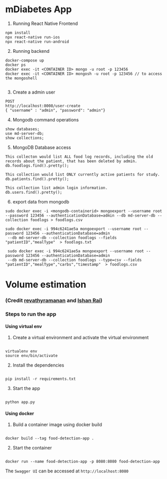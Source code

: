 # mDiabetes App

1. Running React Native Frontend

```
npm install
npx react-native run-ios
npx react-native run-android
```

2. Running backend

```
docker-compose up
docker ps
docker exec -it <CONTAINER ID> mongo -u root -p 123456
docker exec -it <CONTAINER ID> mongosh -u root -p 123456 // to access the mongoshell


```

3. Create a admin user

```
POST
http://localhost:8008/user-create
{ "username" : "admin", "password": "admin"}
```

4. Mongodb command operations

```
show databases;
use md-server-db;
show collections;
```

5. MongoDB Database access

```
This collecton would list ALL food log records, including the old records about the patient, that has been deleted by admin.
db.foodlogs.find().pretty();
```

```
This collection would list ONLY currently active patients for study.
db.patients.find().pretty();
```

```
This collection list admin login information.
db.users.find().pretty();

```

6. export data from mongodb

```
sudo docker exec -i <mongodb-containerid> mongoexport --username root --password 123456 --authenticationDatabase=admin --db md-server-db --collection foodlogs > foodlogs.csv

```

```
sudo docker exec -i 994c6241ae5a mongoexport --username root --password 123456 --authenticationDatabase=admin
 --db md-server-db --collection foodlogs --fields "patientID","mealType"  > foodlogs.txt
```

```
 sudo docker exec -i 994c6241ae5a mongoexport --username root --password 123456 --authenticationDatabase=admin
 --db md-server-db --collection foodlogs --type=csv --fields "patientID","mealType","carbs","timestamp"  > foodlogs.csv
```

# Volume estimation

### (Credit [revathyramanan](https://github.com/revathyramanan) and [Ishan Rai](https://github.com/ishanrai05))

### Steps to run the app

#### Using virtual env

1. Create a virtual environment and activate the virtual environment

```

virtualenv env
source env/bin/activate

```

2. Install the dependencies

```

pip install -r requirements.txt

```

3. Start the app

```

python app.py

```

#### Using docker

1. Build a container image using docker build

```

docker build --tag food-detection-app .

```

2. Start the container

```

docker run --name food-detection-app -p 8080:8080 food-detection-app

```

The `Swagger UI` can be accessed at `http://localhost:8080`

```

```
